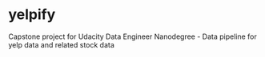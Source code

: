 # yelpify
Capstone project for Udacity Data Engineer Nanodegree - Data pipeline for yelp data and related stock data
